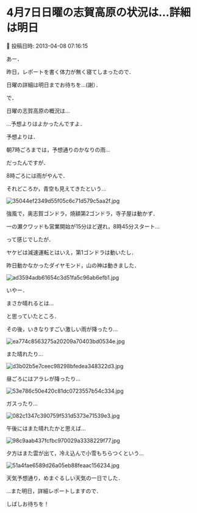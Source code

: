 # 4月7日日曜の志賀高原の状況は…詳細は明日

📅 投稿日時: 2013-04-08 07:16:15

あー．


昨日，レポートを書く体力が無く寝てしまったので．


日曜の詳細は明日までお待ちを…(謝）．





で．


日曜の志賀高原の概況は…





…予想よりはよかったんですよ．


予想よりは．





朝7時ごろまでは，予想通りのかなりの雨…


だったんですが．


8時ごろには雨がやんで．


それどころか，青空も見えてきたという…




![35044ef2349d55f05c6c71d579c5aa2f.jpg](images/35044ef2349d55f05c6c71d579c5aa2f.jpg)




強風で，奥志賀ゴンドラ，焼額第2ゴンドラ，寺子屋は動かず．


一の瀬クワッドも営業開始が15分ほど遅れ，8時45分スタート…


って感じでしたが．


ヤケビは減速運転とはいえ，第1ゴンドラは動いたし．


昨日動かなかったダイヤモンド，山の神は動きました．




![ad3594adb61654c3d51fa5c96ab6efb1.jpg](images/ad3594adb61654c3d51fa5c96ab6efb1.jpg)







いやー．


まさか晴れるとは…


と思っていたところ．


その後，いきなりすごい激しい雨が降ったり…




![ea774c8563275a20209a70403bd0534e.jpg](images/ea774c8563275a20209a70403bd0534e.jpg)







また晴れたり…




![d3b02b5e7ceec98298bfedea348322d3.jpg](images/d3b02b5e7ceec98298bfedea348322d3.jpg)







昼ごろにはアラレが降ったり…




![53e786c50e420c81dc0723557b54c334.jpg](images/53e786c50e420c81dc0723557b54c334.jpg)




ガスったり…




![082c1347c390759f531d5373e71539e3.jpg](images/082c1347c390759f531d5373e71539e3.jpg)







午後にはまた晴れたかと思えば…




![98c9aab437fcfbc970029a3338229f77.jpg](images/98c9aab437fcfbc970029a3338229f77.jpg)




夕方はまた雲が出て，冷え込んで小雪もちらつくという…




![51a4fae6589d26a05eb88feaac156234.jpg](images/51a4fae6589d26a05eb88feaac156234.jpg)







天気予想通り，めまぐるしい天気の一日でした．





…また明日，詳細レポートしますので．


しばしお待ちを！
